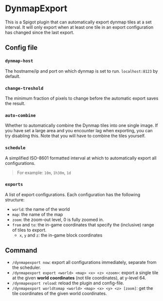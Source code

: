 # DynmapExport
This is a Spigot plugin that can automatically export dynmap tiles at a set
interval. It will only export when at least one tile in an export configuration
has changed since the last export.

## Config file
### `dynmap-host`
The hostname/ip and port on which dynmap is set to run. `localhost:8123` by
default.

### `change-treshold`
The minimum fraction of pixels to change before the automatic export saves the
result.

### `auto-combine`
Whether to automatically combine the Dynmap tiles into one single image.
If you have set a large area and you encounter lag when exporting, you can try
disabling this.  Note that you will have to combine the tiles yourself.

### `schedule`
A simplified ISO-8601 formatted interval at which to automatically export all
configurations.
> For example: `10m`, `1h30m`, `1d`

### `exports`
A list of export configurations. Each configuration has the following structure:
- `world`: the name of the world
- `map`: the name of the map
- `zoom`: the zoom-out level, 0 is fully zoomed in.
- `from` and `to`: the in-game coordinates that specify the (inclusive) range
  of tiles to export.
  - `x`, `y` and `z`: the in-game block coordinates

## Command
- `/dynmapexport now`: export all configurations immediately, separate from the
  scheduler.
- `/dynmapexport export <world> <map> <x> <z> <zoom>`: export a single tile at
  the given **world coordinates** (not tile coordinates), at y-level 64.
- `/dynmapexport reload`: reload the plugin and config-file.
- `/dynmapexport worldtomap <world> <map> <x> <y> <z> [zoom]`: get the tile
  coordinates of the given world coordinates.
